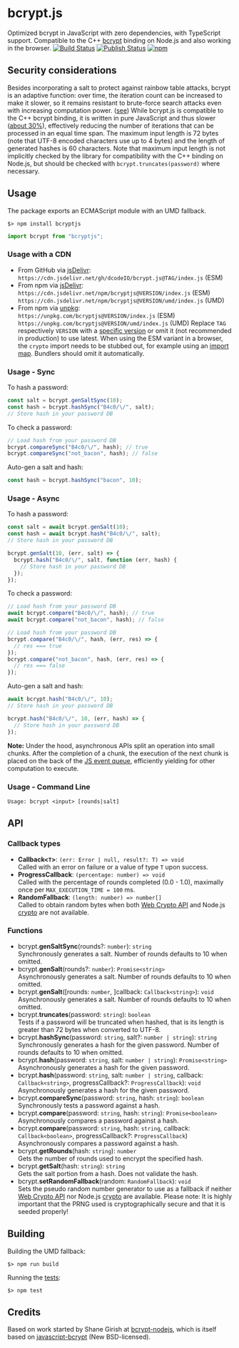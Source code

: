 # bcrypt.js
Optimized bcrypt in JavaScript with zero dependencies, with TypeScript support. Compatible to the C++
[bcrypt](https://npmjs.org/package/bcrypt) binding on Node.js and also working in the browser.
[![Build Status](https://img.shields.io/github/actions/workflow/status/dcodeIO/bcrypt.js/test.yml?branch=main&label=test&logo=github)](https://github.com/dcodeIO/bcrypt.js/actions/workflows/test.yml) [![Publish Status](https://img.shields.io/github/actions/workflow/status/dcodeIO/bcrypt.js/publish.yml?branch=main&label=publish&logo=github)](https://github.com/dcodeIO/bcrypt.js/actions/workflows/publish.yml) [![npm](https://img.shields.io/npm/v/bcryptjs.svg?label=npm&color=007acc&logo=npm)](https://www.npmjs.com/package/bcryptjs)
## Security considerations
Besides incorporating a salt to protect against rainbow table attacks, bcrypt is an adaptive function: over time, the
iteration count can be increased to make it slower, so it remains resistant to brute-force search attacks even with
increasing computation power. ([see](http://en.wikipedia.org/wiki/Bcrypt))
While bcrypt.js is compatible to the C++ bcrypt binding, it is written in pure JavaScript and thus slower ([about 30%](https://github.com/dcodeIO/bcrypt.js/wiki/Benchmark)), effectively reducing the number of iterations that can be
processed in an equal time span.
The maximum input length is 72 bytes (note that UTF-8 encoded characters use up to 4 bytes) and the length of generated
hashes is 60 characters. Note that maximum input length is not implicitly checked by the library for compatibility with
the C++ binding on Node.js, but should be checked with `bcrypt.truncates(password)` where necessary.
## Usage
The package exports an ECMAScript module with an UMD fallback.
```
$> npm install bcryptjs
```
```ts
import bcrypt from "bcryptjs";
```
### Usage with a CDN
- From GitHub via [jsDelivr](https://www.jsdelivr.com):<br />
  `https://cdn.jsdelivr.net/gh/dcodeIO/bcrypt.js@TAG/index.js` (ESM)
- From npm via [jsDelivr](https://www.jsdelivr.com):<br />
  `https://cdn.jsdelivr.net/npm/bcryptjs@VERSION/index.js` (ESM)<br />
  `https://cdn.jsdelivr.net/npm/bcryptjs@VERSION/umd/index.js` (UMD)
- From npm via [unpkg](https://unpkg.com):<br />
  `https://unpkg.com/bcryptjs@VERSION/index.js` (ESM)<br />
  `https://unpkg.com/bcryptjs@VERSION/umd/index.js` (UMD)
Replace `TAG` respectively `VERSION` with a [specific version](https://github.com/dcodeIO/bcrypt.js/releases) or omit it (not recommended in production) to use latest.
When using the ESM variant in a browser, the `crypto` import needs to be stubbed out, for example using an [import map](https://developer.mozilla.org/en-US/docs/Web/HTML/Element/script/type/importmap). Bundlers should omit it automatically.
### Usage - Sync
To hash a password:
```ts
const salt = bcrypt.genSaltSync(10);
const hash = bcrypt.hashSync("B4c0/\/", salt);
// Store hash in your password DB
```
To check a password:
```ts
// Load hash from your password DB
bcrypt.compareSync("B4c0/\/", hash); // true
bcrypt.compareSync("not_bacon", hash); // false
```
Auto-gen a salt and hash:
```ts
const hash = bcrypt.hashSync("bacon", 10);
```
### Usage - Async
To hash a password:
```ts
const salt = await bcrypt.genSalt(10);
const hash = await bcrypt.hash("B4c0/\/", salt);
// Store hash in your password DB
```
```ts
bcrypt.genSalt(10, (err, salt) => {
  bcrypt.hash("B4c0/\/", salt, function (err, hash) {
    // Store hash in your password DB
  });
});
```
To check a password:
```ts
// Load hash from your password DB
await bcrypt.compare("B4c0/\/", hash); // true
await bcrypt.compare("not_bacon", hash); // false
```
```ts
// Load hash from your password DB
bcrypt.compare("B4c0/\/", hash, (err, res) => {
  // res === true
});
bcrypt.compare("not_bacon", hash, (err, res) => {
  // res === false
});
```
Auto-gen a salt and hash:
```ts
await bcrypt.hash("B4c0/\/", 10);
// Store hash in your password DB
```
```ts
bcrypt.hash("B4c0/\/", 10, (err, hash) => {
  // Store hash in your password DB
});
```
**Note:** Under the hood, asynchronous APIs split an operation into small chunks. After the completion of a chunk, the execution of the next chunk is placed on the back of the [JS event queue](https://developer.mozilla.org/en/docs/Web/JavaScript/EventLoop), efficiently yielding for other computation to execute.
### Usage - Command Line
```
Usage: bcrypt <input> [rounds|salt]
```
## API
### Callback types
- **Callback<`T`>**: `(err: Error | null, result?: T) => void`<br />
  Called with an error on failure or a value of type `T` upon success.
- **ProgressCallback**: `(percentage: number) => void`<br />
  Called with the percentage of rounds completed (0.0 - 1.0), maximally once per `MAX_EXECUTION_TIME = 100` ms.
- **RandomFallback**: `(length: number) => number[]`<br />
  Called to obtain random bytes when both [Web Crypto API](http://www.w3.org/TR/WebCryptoAPI/) and Node.js
  [crypto](http://nodejs.org/api/crypto.html) are not available.
### Functions
- bcrypt.**genSaltSync**(rounds?: `number`): `string`<br />
  Synchronously generates a salt. Number of rounds defaults to 10 when omitted.
- bcrypt.**genSalt**(rounds?: `number`): `Promise<string>`<br />
  Asynchronously generates a salt. Number of rounds defaults to 10 when omitted.
- bcrypt.**genSalt**([rounds: `number`, ]callback: `Callback<string>`): `void`<br />
  Asynchronously generates a salt. Number of rounds defaults to 10 when omitted.
- bcrypt.**truncates**(password: `string`): `boolean`<br />
  Tests if a password will be truncated when hashed, that is its length is greater than 72 bytes when converted to UTF-8.
- bcrypt.**hashSync**(password: `string`, salt?: `number | string`): `string`
  Synchronously generates a hash for the given password. Number of rounds defaults to 10 when omitted.
- bcrypt.**hash**(password: `string`, salt: `number | string`): `Promise<string>`<br />
  Asynchronously generates a hash for the given password.
- bcrypt.**hash**(password: `string`, salt: `number | string`, callback: `Callback<string>`, progressCallback?: `ProgressCallback`): `void`<br />
  Asynchronously generates a hash for the given password.
- bcrypt.**compareSync**(password: `string`, hash: `string`): `boolean`<br />
  Synchronously tests a password against a hash.
- bcrypt.**compare**(password: `string`, hash: `string`): `Promise<boolean>`<br />
  Asynchronously compares a password against a hash.
- bcrypt.**compare**(password: `string`, hash: `string`, callback: `Callback<boolean>`, progressCallback?: `ProgressCallback`)<br />
  Asynchronously compares a password against a hash.
- bcrypt.**getRounds**(hash: `string`): `number`<br />
  Gets the number of rounds used to encrypt the specified hash.
- bcrypt.**getSalt**(hash: `string`): `string`<br />
  Gets the salt portion from a hash. Does not validate the hash.
- bcrypt.**setRandomFallback**(random: `RandomFallback`): `void`<br />
  Sets the pseudo random number generator to use as a fallback if neither [Web Crypto API](http://www.w3.org/TR/WebCryptoAPI/) nor Node.js [crypto](http://nodejs.org/api/crypto.html) are available. Please note: It is highly important that the PRNG used is cryptographically secure and that it is seeded properly!
## Building
Building the UMD fallback:
```
$> npm run build
```
Running the [tests](./tests):
```
$> npm test
```
## Credits
Based on work started by Shane Girish at [bcrypt-nodejs](https://github.com/shaneGirish/bcrypt-nodejs), which is itself
based on [javascript-bcrypt](http://code.google.com/p/javascript-bcrypt/) (New BSD-licensed).

